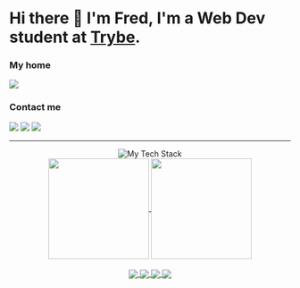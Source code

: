 # Hi there 👋 I'm Fred, I'm a Web Dev student at [Trybe](https://betrybe.com).

<div>
  <h3>My home</h3>
    <a href="https://vrkknn.net" target="_blank"><img src="https://img.shields.io/badge/-vrkknn.net-f38ba8?style=for-the-badge&logo=firefox-browser&logoColor=white" /></a>
  <h3>Contact me </h3>
  <a href="https://t.me/vrkknn" target="_blank"><img src="https://img.shields.io/badge/-vrkknn-26A5E4?style=for-the-badge&logo=telegram&logoColor=white" target="_blank"></a>
  <a href = "mailto:vrkknn@vrkknn.net"><img src="https://img.shields.io/badge/-vrkknn@vrkknn.net-8B89CC?style=for-the-badge&logo=protonmail&logoColor=white" target="_blank"></a>
  <a href="https://www.linkedin.com/in/fredalmeida-" target="_blank"><img src="https://img.shields.io/badge/-fredalmeida---%230077B5?style=for-the-badge&logo=linkedin&logoColor=white" target="_blank"></a> 
</div>

---
<div align="center">
  <img src="https://github-readme-tech-stack.vercel.app/api/cards?fontFamily=Fira%20Sans&showBorder=false&lineCount=2&theme=catppuccin_mocha&line1=javascript,JavaScript,f9e2af;react,React,74c7ec;redux,Redux,cba6f7;Node.js,Node.js,a6e3a1;&line2=TypeScript,TypeScript,89b4fa;express,Express,585b70;docker,Docker,74c7ec;MySQL,MySQL,89b4fa;" alt="My Tech Stack" />
</div>
<div align="center">
  <a href="https://github.com/Virkkunen">
    <img align="center" height="180em" src="https://github-readme-stats-pv9rc61m5-virkkunen.vercel.app/api?username=Virkkunen&show_icons=true&include_all_commits=true&count_private=true&bg_color=1e1e2e&text_color=cdd6f4&icon_color=cba6f7&title_color=94e2d5" />
  </a>
  <a href="https://github.com/Virkkunen">
    <img align="center" height="180em" src="https://github-readme-stats-pv9rc61m5-virkkunen.vercel.app/api/top-langs/?username=Virkkunen&layout=compact&langs_count=8&bg_color=1e1e2e&text_color=cdd6f4&icon_color=cba6f7&title_color=94e2d5" />
  </a>
  <br>
  <br>
  <div>
    <a href="https://github.com/Virkkunen/virkkunen.github.io"><img align="center" src="https://github-readme-stats-pv9rc61m5-virkkunen.vercel.app/api/pin/?username=Virkkunen&repo=virkkunen.github.io&&bg_color=1e1e2e&text_color=cdd6f4&icon_color=cba6f7&title_color=94e2d5" />
    <a href="https://github.com/Virkkunen/timer"><img align="center" src="https://github-readme-stats-pv9rc61m5-virkkunen.vercel.app/api/pin/?username=Virkkunen&repo=timer&&bg_color=1e1e2e&text_color=cdd6f4&icon_color=cba6f7&title_color=94e2d5" />
      <a href="https://github.com/Virkkunen/dice"><img align="center" src="https://github-readme-stats-pv9rc61m5-virkkunen.vercel.app/api/pin/?username=Virkkunen&repo=dice&&bg_color=1e1e2e&text_color=cdd6f4&icon_color=cba6f7&title_color=94e2d5" />
    <a href="https://github.com/Virkkunen/trybe"><img align="center" src="https://github-readme-stats-pv9rc61m5-virkkunen.vercel.app/api/pin/?username=Virkkunen&repo=trybe&bg_color=1e1e2e&text_color=cdd6f4&icon_color=cba6f7&title_color=94e2d5" />
  </div>
</div>
